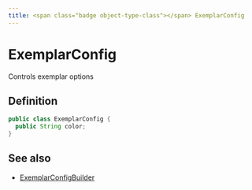 ```yaml
---
title: <span class="badge object-type-class"></span> ExemplarConfig
---
```

# <span class="badge object-type-class"></span> ExemplarConfig

Controls exemplar options

## Definition

```java
public class ExemplarConfig {
  public String color;
}
```
## See also

 * <span class="badge builder"></span> [ExemplarConfigBuilder](./builder-ExemplarConfigBuilder.md)
